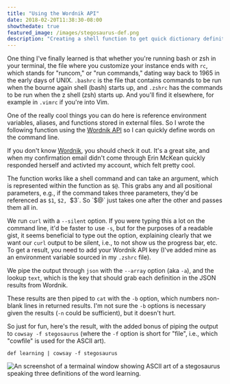 ```yaml
---
title: "Using the Wordnik API"
date: 2018-02-20T11:38:30-08:00
showthedate: true
featured_image: /images/stegosaurus-def.png
description: "Creating a shell function to get quick dictionary definitions on the command line, because, why not?"
---
```


One thing I've finally learned is that whether you're running bash or zsh in your terminal, the file where you customize your instance ends with `rc`, which stands for "runcom," or "run commands," dating way back to 1965 in the early days of UNIX. `.bashrc` is the file that contains commands to be run when the bourne again shell (bash) starts up, and `.zshrc` has the commands to be run when the z shell (zsh) starts up. And you'll find it elsewhere, for example in `.vimrc`  if you're into Vim.

One of the really cool things you can do here is reference environment variables, aliases, and functions stored in external files. So I wrote the following function using the <a href="http://developer.wordnik.com/" target="_blank">Wordnik API</a> so I can quickly define words on the command line.

<script src="https://gist.github.com/denmch/f7d9b8e0f01b2ab67ec633ccc9799f9f.js"></script>

If you don't know <a href="http://wordnik.com/" target="_blank">Wordnik</a>, you should check it out. It's a great site, and when my confirmation email didn't come through Erin McKean quickly responded herself and activted my account, which felt pretty cool.

The function works like a shell command and can take an argument, which is represented within the function as `$@`. This grabs any and all positional parameters, e.g., if the command takes three parameters, they'd be referenced as `$1`, `$2, `$3`. So `$@` just takes one after the other and passes them all in.

We run `curl` with a `--silent` option. If you were typing this a lot on the command line, it'd be faster to use `-s`, but for the purposes of a readable gist, it seems beneficial to type out the option, explaining clearly that we want our `curl` output to be silent, i.e., to not show us the progress bar, etc. To get a result, you need to add your Wordnik API key (I've added mine as an environment variable sourced in my `.zshrc` file).

We pipe the output through `json` with the `--array` option (aka `-a`), and the lookup `text`, which is the key that should grab each definition in the JSON results from Wordnik.

These results are then piped to `cat` with the `-b` option, which numbers non-blank lines in returned results. I'm not sure the `-b` options is necessary given the results (`-n` could be sufficient), but it doesn't hurt.

So just for fun, here's the result, with the added bonus of piping the output to `cowsay -f stegosaurus` (where the `-f` option is short for "file", i.e., which "cowfile" is used for the ASCII art).

`def learning | cowsay -f stegosaurus`

<img src="/images/stegosaurus-def.png" alt="An screenshot of a termainal window showing ASCII art of a stegosaurus speaking three definitions of the word learning." />